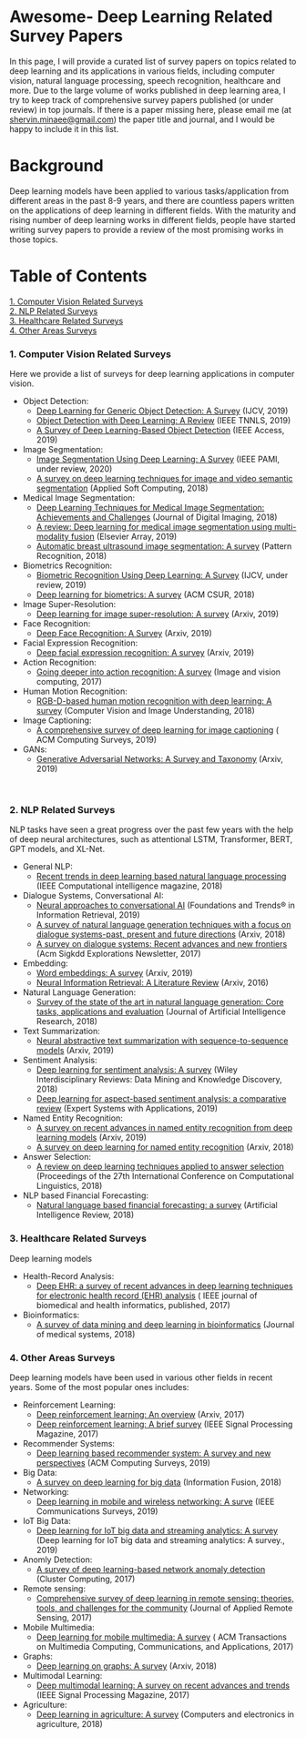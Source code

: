 # Awesome- Deep Learning Related Survey Papers

In this page, I will provide a curated list of survey papers on topics related to deep learning and its applications in various fields, including computer vision, natural language processing, speech recognition, healthcare and more. 
Due to the large volume of works published in deep learning area, I try to keep track of comprehensive survey papers published (or under review) in top journals. 
If there is a paper missing here, please email me (at shervin.minaee@gmail.com) the paper title and journal, and I would be happy to include it in this list.

# Background

Deep learning models have been applied to various tasks/application from different areas in the past 8-9 years, and there are countless papers written on the applications of deep learning in different fields. 
With the maturity and rising number of deep learning works in different fields, people have started writing survey papers to provide a review of the most promising works in those topics.


# Table of Contents  

[1. Computer Vision Related Surveys](#cv)  
[2. NLP Related Surveys](#nlp)   
[3. Healthcare Related Surveys](#hc) <br/>
[4. Other Areas Surveys](#ot)
<br/>


### 1. Computer Vision Related Surveys
Here we provide a list of surveys for deep learning applications in computer vision.
* Object Detection:
  * [Deep Learning for Generic Object Detection: A Survey](https://arxiv.org/pdf/1809.02165.pdf) (IJCV, 2019) 
  * [Object Detection with Deep Learning: A Review](https://arxiv.org/pdf/1807.05511.pdf) (IEEE TNNLS, 2019) 
  * [A Survey of Deep Learning-Based Object Detection](https://ieeexplore.ieee.org/stamp/stamp.jsp?arnumber=8825470) (IEEE Access, 2019) 
* Image Segmentation: 
  * [Image Segmentation Using Deep Learning: A Survey](https://arxiv.org/pdf/2001.05566.pdf) (IEEE PAMI, under review, 2020)
  * [A survey on deep learning techniques for image and video semantic segmentation](https://e-tarjome.com/storage/panel/fileuploads/2019-06-15/1560581890_E11312-e-tarjome.pdf) (Applied Soft Computing, 2018)
* Medical Image Segmentation:
  * [Deep Learning Techniques for Medical Image Segmentation: Achievements and Challenges](https://link.springer.com/article/10.1007/s10278-019-00227-x) (Journal of Digital Imaging, 2018) 
  * [A review: Deep learning for medical image segmentation using multi-modality fusion](https://www.sciencedirect.com/science/article/pii/S2590005619300049) (Elsevier Array, 2019)
  * [Automatic breast ultrasound image segmentation: A survey](https://arxiv.org/ftp/arxiv/papers/1704/1704.01472.pdf) (Pattern Recognition, 2018)
* Biometrics Recognition:
  * [Biometric Recognition Using Deep Learning: A Survey](https://arxiv.org/pdf/1912.00271.pdf) (IJCV, under review, 2019)
  * [Deep learning for biometrics: A survey](https://dl.acm.org/doi/abs/10.1145/3190618) (ACM CSUR, 2018)
* Image Super-Resolution:
  * [Deep learning for image super-resolution: A survey](https://arxiv.org/pdf/1902.06068.pdf) (Arxiv, 2019)
* Face Recognition:
  * [Deep Face Recognition: A Survey](https://arxiv.org/pdf/1804.06655.pdf) (Arxiv, 2019)
* Facial Expression Recognition:
  * [Deep facial expression recognition: A survey](https://arxiv.org/pdf/1804.08348.pdf) (Arxiv, 2019)
* Action Recognition:
  * [Going deeper into action recognition: A survey](https://arxiv.org/pdf/1605.04988.pdf) (Image and vision computing, 2017)
* Human Motion Recognition:
  * [RGB-D-based human motion recognition with deep learning: A survey](https://arxiv.org/pdf/1711.08362.pdf) (Computer Vision and Image Understanding, 2018)
* Image Captioning:
  * [A comprehensive survey of deep learning for image captioning](https://arxiv.org/pdf/1810.04020.pdf) ( ACM Computing Surveys, 2019) 
* GANs:
  * [Generative Adversarial Networks: A Survey and Taxonomy](https://arxiv.org/pdf/1906.01529.pdf) (Arxiv, 2019) 
<br/>

### 2. NLP Related Surveys 
NLP tasks have seen a great progress over the past few years with the help of deep neural architectures, such as attentional LSTM, Transformer, BERT, GPT models, and XL-Net. 
* General NLP:
  * [Recent trends in deep learning based natural language processing](https://arxiv.org/pdf/1708.02709.pdf) (IEEE Computational intelligence magazine, 2018) 
* Dialogue Systems, Conversational AI:
  * [Neural approaches to conversational AI](https://www.nowpublishers.com/article/DownloadSummary/INR-074) (Foundations and Trends® in Information Retrieval, 2019) 
  * [A survey of natural language generation techniques with a focus on dialogue systems-past, present and future directions](https://arxiv.org/pdf/1812.02303.pdf) (Arxiv, 2018) 
  * [A survey on dialogue systems: Recent advances and new frontiers](https://arxiv.org/pdf/1711.01731.pdf) (Acm Sigkdd Explorations Newsletter, 2017)
* Embedding:
  * [Word embeddings: A survey](https://arxiv.org/pdf/1901.09069.pdf) (Arxiv, 2019)  
  * [Neural Information Retrieval: A Literature Review](https://arxiv.org/pdf/1611.06792.pdf) (Arxiv, 2016) 
* Natural Language Generation:
  * [Survey of the state of the art in natural language generation: Core tasks, applications and evaluation](https://www.jair.org/index.php/jair/article/download/11173/26378) (Journal of Artificial Intelligence Research, 2018) 
* Text Summarization:
  * [Neural abstractive text summarization with sequence-to-sequence models](https://arxiv.org/pdf/1906.00500.pdf) (Arxiv, 2019) 
* Sentiment Analysis:
  * [Deep learning for sentiment analysis: A survey](https://arxiv.org/ftp/arxiv/papers/1801/1801.07883.pdf) (Wiley Interdisciplinary Reviews: Data Mining and Knowledge Discovery, 2018) 
  * [Deep learning for aspect-based sentiment analysis: a comparative review](https://www.sciencedirect.com/science/article/pii/S0957417418306456) (Expert Systems with Applications, 2019)
* Named Entity Recognition:
  * [A survey on recent advances in named entity recognition from deep learning models](https://arxiv.org/pdf/1910.11470) (Arxiv, 2019)
  * [A survey on deep learning for named entity recognition](https://arxiv.org/pdf/1812.09449.pdf) (Arxiv, 2018)
* Answer Selection:
  * [A review on deep learning techniques applied to answer selection](https://www.aclweb.org/anthology/C18-1181.pdf) (Proceedings of the 27th International Conference on Computational Linguistics, 2018) 
* NLP based Financial Forecasting:
  * [Natural language based financial forecasting: a survey](https://dspace.mit.edu/bitstream/handle/1721.1/116314/10462_2017_9588_ReferencePDF.pdf?sequence=2&isAllowed=y) (Artificial Intelligence Review, 2018) <br/>


### 3. Healthcare Related Surveys
Deep learning models 
* Health-Record Analysis:
  * [Deep EHR: a survey of recent advances in deep learning techniques for electronic health record (EHR) analysis](https://europepmc.org/article/PMC/6043423) ( IEEE journal of biomedical and health informatics, published, 2017)
* Bioinformatics:
  * [A survey of data mining and deep learning in bioinformatics](https://link.springer.com/article/10.1007/s10916-018-1003-9) (Journal of medical systems, 2018)


### 4. Other Areas Surveys <br/>
Deep learning models have been used in various other fields in recent years. Some of the most popular ones includes:
* Reinforcement Learning:
  * [Deep reinforcement learning: An overview](https://arxiv.org/abs/1701.07274) (Arxiv, 2017)
  * [Deep reinforcement learning: A brief survey](https://discovery.ucl.ac.uk/id/eprint/10083557/1/1708.05866v2.pdf) (IEEE Signal Processing Magazine, 2017)
* Recommender Systems:
  * [Deep learning based recommender system: A survey and new perspectives](https://arxiv.org/pdf/1707.07435.pdf) (ACM Computing Surveys, 2019)
* Big Data:
  * [A survey on deep learning for big data](https://fardapaper.ir/mohavaha/uploads/2018/07/Fardapaper-A-survey-on-deep-learning-for-big-data.pdf) (Information Fusion, 2018)
* Networking:
  * [Deep learning in mobile and wireless networking: A surve](https://arxiv.org/pdf/1803.04311.pdf) (IEEE Communications Surveys, 2019)
* IoT Big Data:
  * [Deep learning for IoT big data and streaming analytics: A survey](https://arxiv.org/pdf/1712.04301;Deep) (Deep learning for IoT big data and streaming analytics: A survey., 2019)
* Anomly Detection:
  * [A survey of deep learning-based network anomaly detection](https://link.springer.com/article/10.1007/s10586-017-1117-8) (Cluster Computing, 2017)
* Remote sensing:
  * [Comprehensive survey of deep learning in remote sensing: theories, tools, and challenges for the community](https://www.spiedigitallibrary.org/journals/journal-of-applied-remote-sensing/volume-11/issue-04/042609/Comprehensive-survey-of-deep-learning-in-remote-sensing--theories/10.1117/1.JRS.11.042609.full?sessionGUID=eb3317d0-d639-c4d8-a52b-0c0ec58493e0&webSyncID=a982a00b-dac6-2568-3bb6-383dd8bb4517&sessionGUID=e0c58d1c-a696-1478-2588-a8a194890dcc) (Journal of Applied Remote Sensing, 2017)
* Mobile Multimedia:
  * [Deep learning for mobile multimedia: A survey](https://www.researchgate.net/profile/Minh_Dao11/publication/318081382_Deep_Learning_for_Mobile_Multimedia_A_Survey/links/59e3f9bd0f7e9b97fbeb0989/Deep-Learning-for-Mobile-Multimedia-A-Survey.pdf) ( ACM Transactions on Multimedia Computing, Communications, and Applications, 2017)
* Graphs:
  * [Deep learning on graphs: A survey](https://arxiv.org/pdf/1812.04202.pdf%E3%80%82) (Arxiv, 2018)
* Multimodal Learning:
  * [Deep multimodal learning: A survey on recent advances and trends](https://ieeexplore.ieee.org/abstract/document/8103116/) (IEEE Signal Processing Magazine, 2017)
* Agriculture:
  * [Deep learning in agriculture: A survey](https://arxiv.org/ftp/arxiv/papers/1807/1807.11809.pdf) (Computers and electronics in agriculture, 2018) 
